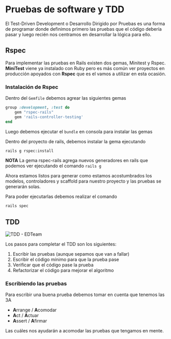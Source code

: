 # Pruebas de software y TDD

El Test-Driven Development o Desarrollo Dirigido por Pruebas es una forma de programar donde definimos primero las pruebas que el código debería pasar y luego recién nos centramos en desarrollar la lógica para ello.

## Rspec

Para implementar las pruebas en Rails existen dos gemas, Minitest y Rspec. **MiniTest** viene ya instalado con Ruby  pero es más común ver proyectos en producción apoyados con **Rspec** que es el vamos a utilizar en esta ocasión.

### Instalación de Rspec

Dentro del `Gemfile` debemos agrear las siguientes gemas

```ruby
group :development, :test do
    gem "rspec-rails"
    gem 'rails-controller-testing'
end
```

Luego debemos ejecutar el `bundle` en consola para instalar las gemas

Dentro del proyecto de rails, debemos instalar la gema ejecutando 

```bash
rails g rspec:install
```

**NOTA** La gema rspec-rails agrega nuevos generadores en rails que podemos ver ejecutando el comando `rails g`

Ahora estamos listos para generar como estamos acostumbrados los modelos, controladores y scaffold para nuestro proyecto y las pruebas se generarán solas.

Para poder ejecutarlas debemos realizar el comando

```bash
rails spec
```

## TDD

![TDD - EDTeam](https://edteam-media.s3.amazonaws.com/infographics/original/cc48133c-dc30-4701-8de2-b2e9ffddebb4.png)

Los pasos para completar el TDD son los siguientes:

1. Escribir las pruebas (aunque sepamos que van a fallar)
2. Escribir el código mínimo para que la prueba pase
3. Verificar que el código pase la prueba
4. Refactorizar el código para mejorar el algoritmo

### Escribiendo las pruebas

Para escribir una buena prueba debemos tomar en cuenta que tenemos las 3A

- **A**rrange /   **A**comodar
- **A**ct     /   **A**ctuar
- **A**ssert  /   **A**firmar

Las cuáles nos ayudarán a acomodar las pruebas que tengamos en mente.


